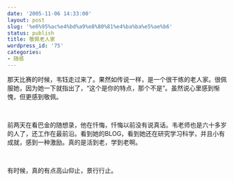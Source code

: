 ```yaml
---
date: '2005-11-06 14:33:00'
layout: post
slug: '%e6%95%ac%e4%bd%a9%e8%80%81%e4%ba%ba%e5%ae%b6'
status: publish
title: 敬佩老人家
wordpress_id: '75'
categories:
- 随感
---
```


那天比赛的时候，韦钰走过来了。果然如传说一样，是一个很干练的老人家。很佩服她，因为她一下就指出了，“这个是你的特点，那个不是”。虽然说心里感到惭愧，但更感到敬佩。




 




前两天在看巴金的随想录，他在忏悔，忏悔以前没有说真话。韦老师也是六十多岁的人了，还工作在最前沿。看到她的BLOG，看到她还在研究学习科学，并且小有成就，感到一种激励。真的是活到老，学到老啊。




 




有时候，真的有点高山仰止，景行行止。
